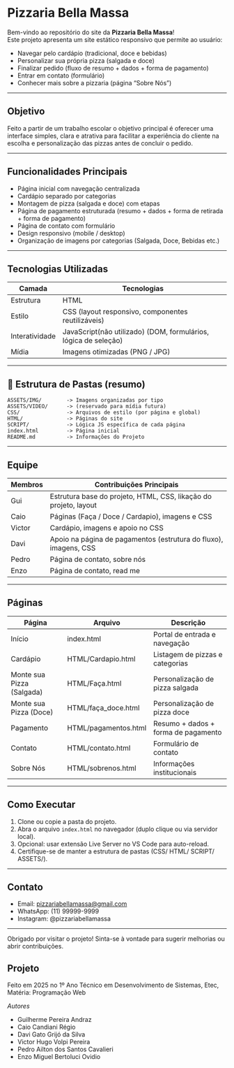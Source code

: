 # Pizzaria Bella Massa 

Bem-vindo ao repositório do site da **Pizzaria Bella Massa**!  
Este projeto apresenta um site estático responsivo que permite ao usuário:
- Navegar pelo cardápio (tradicional, doce e bebidas)
- Personalizar sua própria pizza (salgada e doce)
- Finalizar pedido (fluxo de resumo + dados + forma de pagamento)
- Entrar em contato (formulário)
- Conhecer mais sobre a pizzaria (página “Sobre Nós”)

---

## Objetivo
Feito a partir de um trabalho escolar o objetivo principal é oferecer uma interface simples, clara e atrativa para facilitar a experiência do cliente na escolha e personalização das pizzas antes de concluir o pedido.

---

## Funcionalidades Principais
- Página inicial com navegação centralizada
- Cardápio separado por categorias
- Montagem de pizza (salgada e doce) com etapas
- Página de pagamento estruturada (resumo + dados + forma de retirada + forma de pagamento)
- Página de contato com formulário
- Design responsivo (mobile / desktop)
- Organização de imagens por categorias (Salgada, Doce, Bebidas etc.)

---

## Tecnologias Utilizadas
| Camada | Tecnologias |
|--------|-------------|
| Estrutura | HTML |
| Estilo | CSS (layout responsivo, componentes reutilizáveis) |
| Interatividade | JavaScript(não utilizado) (DOM, formulários, lógica de seleção) |
| Mídia | Imagens otimizadas (PNG / JPG) |

---

## 📂 Estrutura de Pastas (resumo)
```
ASSETS/IMG/        -> Imagens organizadas por tipo
ASSETS/VIDEO/      -> (reservado para mídia futura)
CSS/               -> Arquivos de estilo (por página e global)
HTML/              -> Páginas do site
SCRIPT/            -> Lógica JS específica de cada página
index.html         -> Página inicial
README.md          -> Informações do Projeto
```

---

## Equipe

| Membros | Contribuições Principais |
|--------|---------------------------|
| Gui | Estrutura base do projeto, HTML, CSS,  likação do projeto, layout |
| Caio | Páginas (Faça / Doce / Cardapio), imagens e CSS |
| Victor | Cardápio, imagens e apoio no CSS |
| Davi | Apoio na página de pagamentos (estrutura do fluxo), imagens, CSS |
| Pedro | Página de contato, sobre nós |
| Enzo | Página de contato, read me |

---

## Páginas
| Página | Arquivo | Descrição |
|--------|---------|-----------|
| Início | index.html | Portal de entrada e navegação |
| Cardápio | HTML/Cardapio.html | Listagem de pizzas e categorias |
| Monte sua Pizza (Salgada) | HTML/Faça.html | Personalização de pizza salgada |
| Monte sua Pizza (Doce) | HTML/faça_doce.html | Personalização de pizza doce |
| Pagamento | HTML/pagamentos.html | Resumo + dados + forma de pagamento |
| Contato | HTML/contato.html | Formulário de contato |
| Sobre Nós | HTML/sobrenos.html | Informações institucionais |

---

## Como Executar
1. Clone ou copie a pasta do projeto.
2. Abra o arquivo `index.html` no navegador (duplo clique ou via servidor local).
3. Opcional: usar extensão Live Server no VS Code para auto-reload.
4. Certifique-se de manter a estrutura de pastas (CSS/ HTML/ SCRIPT/ ASSETS/).

---

## Contato
- Email: pizzariabellamassa@gmail.com  
- WhatsApp: (11) 99999-9999  
- Instagram: @pizzariabellamassa  

---

Obrigado por visitar o projeto!
Sinta-se à vontade para sugerir melhorias ou abrir contribuições.

## Projeto
Feito em 2025 no 1º Ano Técnico em Desenvolvimento de Sistemas, Etec, Matéria: Programação Web

*Autores*
- Guilherme Pereira Andraz
- Caio Candiani Régio
- Davi Gato Grijó da Silva
- Victor Hugo Volpi Pereira
- Pedro Ailton dos Santos Cavalieri
- Enzo Miguel Bertoluci Ovidio
